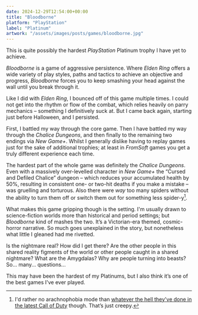 ```yaml
---
date: 2024-12-29T12:54:00+00:00
title: "Bloodborne"
platform: "PlayStation"
label: "Platinum"
artwork: "/assets/images/posts/games/bloodborne.jpg"
---
```


This is quite possibly the hardest *PlayStation* Platinum trophy I have yet to achieve. 

*Bloodborne* is a game of aggressive persistence. Where *Elden Ring* offers a wide variety of play styles, paths and tactics to achieve an objective and progress, *Bloodborne* forces you to keep smashing your head against the wall until you break through it.

Like I did with *Elden Ring*, I bounced off of this game multiple times. I could not get into the rhythm or flow of the combat, which relies heavily on parry mechanics – something I definitively suck at. But I came back again, starting just before Halloween, and I persisted.

First, I battled my way through the core game. Then I have battled my way through the *Chalice Dungeons*, and then finally to the remaining two endings via *New Game+*. Whilst I generally dislike having to replay games just for the sake of additional trophies; at least in *FromSoft* games you get a truly different experience each time.

The hardest part of the whole game was definitely the *Chalice Dungeons*. Even with a massively over-levelled character in *New Game+* the “Cursed and Defiled Chalice” dungeon – which reduces your accumulated health by 50%, resulting in consistent one- or two-hit deaths if you make a mistake – was gruelling and torturous. Also there were *way* too many spiders without the ability to turn them off or switch them out for something less spider-y[^1].

What makes this game gripping though is the setting. I'm usually drawn to science-fiction worlds more than historical and period settings; but *Bloodborne* kind of mashes the two. It’s a Victorian-era themed, cosmic-horror narrative. So much goes unexplained in the story, but nonetheless what little I gleaned had me rivetted.

Is the nightmare real? How did I get there? Are the other people in this shared reality figments of the world or other people caught in a shared nightmare? What are the Amygdalas? Why are people turning into beasts? So... many... questions...

This may have been the hardest of my Platinums, but I also think it’s one of the best games I've ever played.

[^1]: I'd rather no arachnophobia mode than [whatever the hell they've done in the latest Call of Duty](https://www.eurogamer.net/call-of-duty-black-ops-6s-arachnophobia-mode-is-arguably-more-terrifying-than-actual-giant-spiders) though. That’s just creepy.  